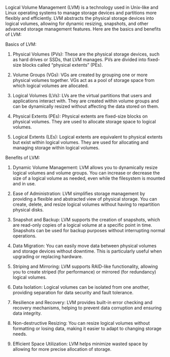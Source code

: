 
Logical Volume Management (LVM) is a technology used in Unix-like and Linux operating systems to manage storage devices and partitions more flexibly and efficiently. LVM abstracts the physical storage devices into logical volumes, allowing for dynamic resizing, snapshots, and other advanced storage management features. Here are the basics and benefits of LVM:

Basics of LVM:

1. Physical Volumes (PVs): These are the physical storage devices, such as hard drives or SSDs, that LVM manages. PVs are divided into fixed-size blocks called “physical extents” (PEs).

2. Volume Groups (VGs): VGs are created by grouping one or more physical volumes together. VGs act as a pool of storage space from which logical volumes are allocated.

3. Logical Volumes (LVs): LVs are the virtual partitions that users and applications interact with. They are created within volume groups and can be dynamically resized without affecting the data stored on them.

4. Physical Extents (PEs): Physical extents are fixed-size blocks on physical volumes. They are used to allocate storage space to logical volumes.

5. Logical Extents (LEs): Logical extents are equivalent to physical extents but exist within logical volumes. They are used for allocating and managing storage within logical volumes.

Benefits of LVM:

1. Dynamic Volume Management: LVM allows you to dynamically resize logical volumes and volume groups. You can increase or decrease the size of a logical volume as needed, even while the filesystem is mounted and in use.

2. Ease of Administration: LVM simplifies storage management by providing a flexible and abstracted view of physical storage. You can create, delete, and resize logical volumes without having to repartition physical disks.

3. Snapshot and Backup: LVM supports the creation of snapshots, which are read-only copies of a logical volume at a specific point in time. Snapshots can be used for backup purposes without interrupting normal operations.

4. Data Migration: You can easily move data between physical volumes and storage devices without downtime. This is particularly useful when upgrading or replacing hardware.

5. Striping and Mirroring: LVM supports RAID-like functionality, allowing you to create striped (for performance) or mirrored (for redundancy) logical volumes.

6. Data Isolation: Logical volumes can be isolated from one another, providing separation for data security and fault tolerance.

7. Resilience and Recovery: LVM provides built-in error checking and recovery mechanisms, helping to prevent data corruption and ensuring data integrity.

8. Non-destructive Resizing: You can resize logical volumes without formatting or losing data, making it easier to adapt to changing storage needs.

9. Efficient Space Utilization: LVM helps minimize wasted space by allowing for more precise allocation of storage.